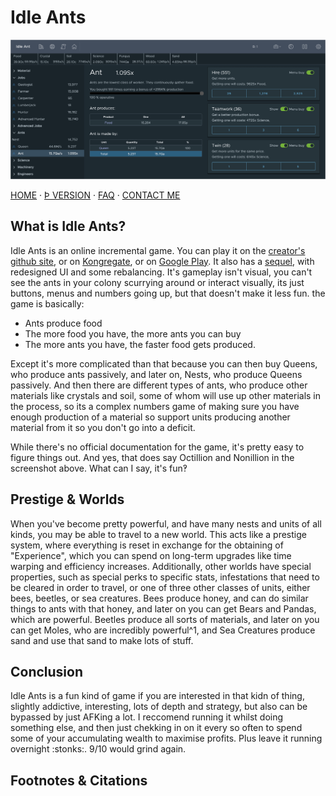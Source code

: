 # Idle Ants

![Thumbnail/banner](/assets/idleants.png)

[HOME](/) · [Þ VERSION](/stuff/idle-ants) · [FAQ](/faq) · [CONTACT ME](/contact)

## What is Idle Ants?
Idle Ants is an online incremental game. You can play it on the [creator's github site](https://scorzy.github.io/IdleAnt), or on [Kongregate](http://www.kongregate.com/games/scorzy88/idle-ants), or on [Google Play](https://play.google.com/store/apps/details?id=it.lorenzo.idleants). It also has a [sequel](https://scorzy.github.io/IdleAnt2/), with redesigned UI and some rebalancing. It's gameplay isn't visual, you can't see the ants in your colony scurrying around or interact visually, its just buttons, menus and numbers going up, but that doesn't make it less fun. the game is basically:

* Ants produce food
* The more food you have, the more ants you can buy
* The more ants you have, the faster food gets produced.

Except it's more complicated than that because you can then buy Queens, who produce ants passively, and later on, Nests, who produce Queens passively. And then there are different types of ants, who produce other materials like crystals and soil, some of whom will use up other materials in the process, so its a complex numbers game of making sure you have enough production of a material so support units producing another material from it so you don't go into a deficit.

While there's no official documentation for the game, it's pretty easy to figure things out. And yes, that does say Octillion and Nonillion in the screenshot above. What can I say, it's fun‽

## Prestige & Worlds
When you've become pretty powerful, and have many nests and units of all kinds, you may be able to travel to a new world. This acts like a prestige system, where everything is reset in exchange for the obtaining of "Experience", which you can spend on long-term upgrades like time warping and efficiency increases. Additionally, other worlds have special properties, such as special perks to specific stats, infestations that need to be cleared in order to travel, or one of three other classes of units, either bees, beetles, or sea creatures. Bees produce honey, and can do similar things to ants with that honey, and later on you can get Bears and Pandas, which are powerful. Beetles produce all sorts of materials, and later on you can get Moles, who are incredibly powerful^1, and Sea Creatures produce sand and use that sand to make lots of stuff.

## Conclusion
Idle Ants is a fun kind of game if you are interested in that kidn of thing, slightly addictive, interesting, lots of depth and strategy, but also can be bypassed by just AFKing a lot. I reccomend running it whilst doing something else, and then just chekking in on it every so often to spend some of your accumulating wealth to maximise profits. Plus leave it running overnight :stonks:. 9/10 would grind again.

## Footnotes & Citations

[^1]: Maybe a bit *too* powerful, obtaining the upgrade that makes them produce Science basically wins you the game...
